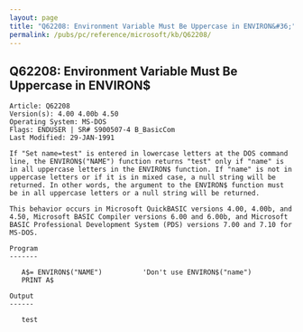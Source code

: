 ```yaml
---
layout: page
title: "Q62208: Environment Variable Must Be Uppercase in ENVIRON&#36;"
permalink: /pubs/pc/reference/microsoft/kb/Q62208/
---
```


## Q62208: Environment Variable Must Be Uppercase in ENVIRON&#36;

	Article: Q62208
	Version(s): 4.00 4.00b 4.50
	Operating System: MS-DOS
	Flags: ENDUSER | SR# S900507-4 B_BasicCom
	Last Modified: 29-JAN-1991
	
	If "Set name=test" is entered in lowercase letters at the DOS command
	line, the ENVIRON$("NAME") function returns "test" only if "name" is
	in all uppercase letters in the ENVIRON$ function. If "name" is not in
	uppercase letters or if it is in mixed case, a null string will be
	returned. In other words, the argument to the ENVIRON$ function must
	be in all uppercase letters or a null string will be returned.
	
	This behavior occurs in Microsoft QuickBASIC versions 4.00, 4.00b, and
	4.50, Microsoft BASIC Compiler versions 6.00 and 6.00b, and Microsoft
	BASIC Professional Development System (PDS) versions 7.00 and 7.10 for
	MS-DOS.
	
	Program
	-------
	
	   A$= ENVIRON$("NAME")          'Don't use ENVIRON$("name")
	   PRINT A$
	
	Output
	------
	
	   test
